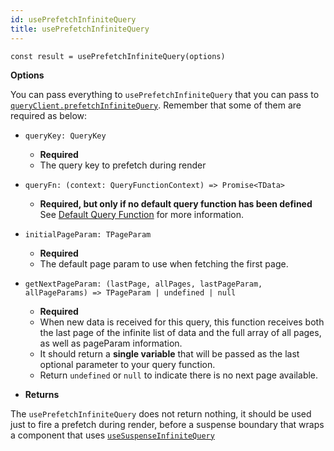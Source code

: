 ```yaml
---
id: usePrefetchInfiniteQuery
title: usePrefetchInfiniteQuery
---
```


```tsx
const result = usePrefetchInfiniteQuery(options)
```

**Options**

You can pass everything to `usePrefetchInfiniteQuery` that you can pass to [`queryClient.prefetchInfiniteQuery`](../../../reference/QueryClient#queryclientprefetchinfinitequery). Remember that some of them are required as below:

- `queryKey: QueryKey`

  - **Required**
  - The query key to prefetch during render

- `queryFn: (context: QueryFunctionContext) => Promise<TData>`

  - **Required, but only if no default query function has been defined** See [Default Query Function](../../guides/default-query-function) for more information.

- `initialPageParam: TPageParam`

  - **Required**
  - The default page param to use when fetching the first page.

- `getNextPageParam: (lastPage, allPages, lastPageParam, allPageParams) => TPageParam | undefined | null`

  - **Required**
  - When new data is received for this query, this function receives both the last page of the infinite list of data and the full array of all pages, as well as pageParam information.
  - It should return a **single variable** that will be passed as the last optional parameter to your query function.
  - Return `undefined` or `null` to indicate there is no next page available.

- **Returns**

The `usePrefetchInfiniteQuery` does not return nothing, it should be used just to fire a prefetch during render, before a suspense boundary that wraps a component that uses [`useSuspenseInfiniteQuery`](../reference/useSuspenseInfiniteQuery)
